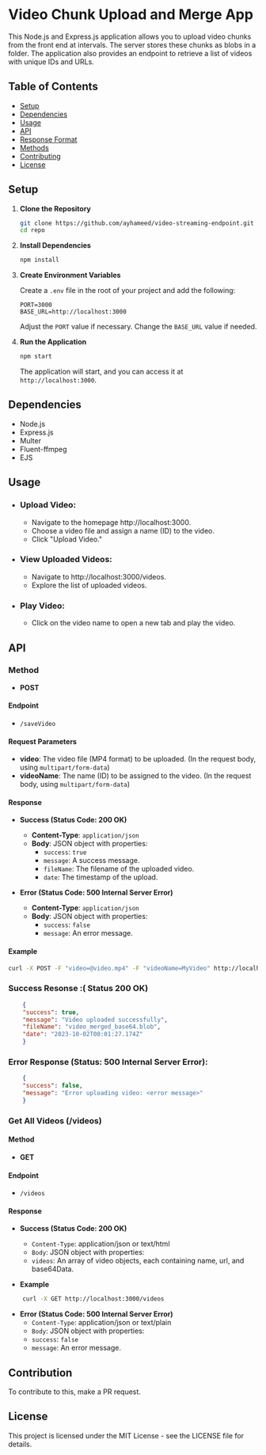 # Video Chunk Upload and Merge App

This Node.js and Express.js application allows you to upload video chunks from the front end at intervals. The server stores these chunks as blobs in a folder. The application also provides an endpoint to retrieve a list of videos with unique IDs and URLs.

## Table of Contents

- [Setup](#setup)
- [Dependencies](#dependencies)
- [Usage](#usage)
- [API](#api)
- [Response Format](#response-format)
- [Methods](#methods)
- [Contributing](#contributing)
- [License](#license)

## Setup

1. **Clone the Repository**

    ```bash
    git clone https://github.com/ayhameed/video-streaming-endpoint.git
    cd repo
    ```

2. **Install Dependencies**

    ```bash
    npm install
    ```

3. **Create Environment Variables**

    Create a `.env` file in the root of your project and add the following:

    ```env
    PORT=3000
    BASE_URL=http://localhost:3000
    ```

    Adjust the `PORT` value if necessary.
    Change the `BASE_URL` value if needed.

4. **Run the Application**

    ```bash
    npm start
    ```

    The application will start, and you can access it at `http://localhost:3000`.

## Dependencies 
- Node.js
- Express.js
- Multer
- Fluent-ffmpeg
- EJS

## Usage

- ### Upload Video:
    - Navigate to the homepage http://localhost:3000.
    - Choose a video file and assign a name (ID) to the video.
    - Click "Upload Video."

- ### View Uploaded Videos:
    - Navigate to http://localhost:3000/videos.
    - Explore the list of uploaded videos.

- ### Play Video:
    - Click on the video name to open a new tab and play the video.

## API
### Method
- **POST**

#### Endpoint
- `/saveVideo`

#### Request Parameters
- **video**: The video file (MP4 format) to be uploaded. (In the request body, using `multipart/form-data`)
- **videoName**: The name (ID) to be assigned to the video. (In the request body, using `multipart/form-data`)

#### Response
- **Success (Status Code: 200 OK)**
  - **Content-Type**: `application/json`
  - **Body**: JSON object with properties:
    - `success`: `true`
    - `message`: A success message.
    - `fileName`: The filename of the uploaded video.
    - `date`: The timestamp of the upload.

- **Error (Status Code: 500 Internal Server Error)**
  - **Content-Type**: `application/json`
  - **Body**: JSON object with properties:
    - `success`: `false`
    - `message`: An error message.

#### Example
```bash
curl -X POST -F "video=@video.mp4" -F "videoName=MyVideo" http://localhost:3000/saveVideo
```

### Success Resonse :( Status 200 OK)
```json
    {
    "success": true,
    "message": "Video uploaded successfully",
    "fileName": "video_merged_base64.blob",
    "date": "2023-10-02T00:01:27.174Z"
    }
```
### Error Response (Status: 500 Internal Server Error):
```json
    {
    "success": false,
    "message": "Error uploading video: <error message>"
    }
```

### Get All Videos (/videos)
#### Method
- **GET**

#### Endpoint
- `/videos`

#### Response
- **Success (Status Code: 200 OK)**
    - `Content-Type`: application/json or text/html
    - `Body`: JSON object with properties:
    - `videos`: An array of video objects, each containing name, url, and base64Data.

- **Example**
```bash
    curl -X GET http://localhost:3000/videos
```

- **Error (Status Code: 500 Internal Server Error)**
    - `Content-Type`: application/json or text/plain
    - `Body`: JSON object with properties:
    - `success`: `false`
    - `message`: An error message.

## Contribution
To contribute to this, make a PR request.

## License
This project is licensed under the MIT License - see the LICENSE file for details.